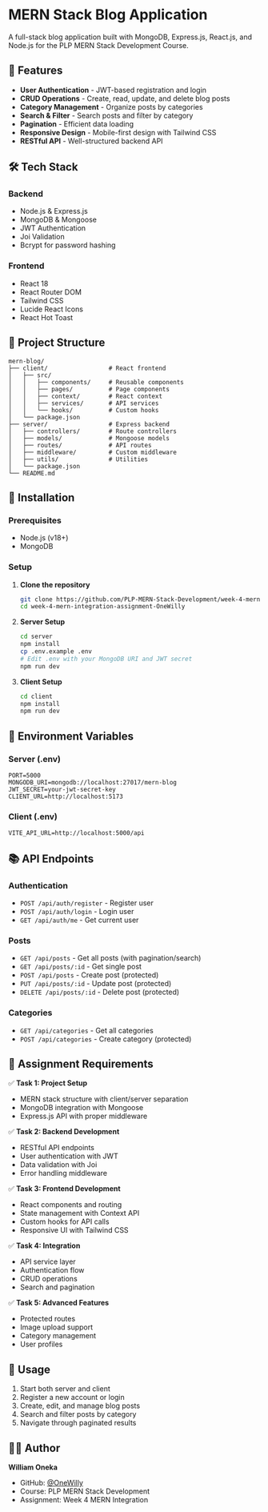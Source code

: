 # MERN Stack Blog Application

A full-stack blog application built with MongoDB, Express.js, React.js, and Node.js for the PLP MERN Stack Development Course.

## 🚀 Features

- **User Authentication** - JWT-based registration and login
- **CRUD Operations** - Create, read, update, and delete blog posts
- **Category Management** - Organize posts by categories
- **Search & Filter** - Search posts and filter by category
- **Pagination** - Efficient data loading
- **Responsive Design** - Mobile-first design with Tailwind CSS
- **RESTful API** - Well-structured backend API

## 🛠️ Tech Stack

### Backend
- Node.js & Express.js
- MongoDB & Mongoose
- JWT Authentication
- Joi Validation
- Bcrypt for password hashing

### Frontend
- React 18
- React Router DOM
- Tailwind CSS
- Lucide React Icons
- React Hot Toast

## 📁 Project Structure

```
mern-blog/
├── client/                 # React frontend
│   ├── src/
│   │   ├── components/     # Reusable components
│   │   ├── pages/          # Page components
│   │   ├── context/        # React context
│   │   ├── services/       # API services
│   │   └── hooks/          # Custom hooks
│   └── package.json
├── server/                 # Express backend
│   ├── controllers/        # Route controllers
│   ├── models/             # Mongoose models
│   ├── routes/             # API routes
│   ├── middleware/         # Custom middleware
│   ├── utils/              # Utilities
│   └── package.json
└── README.md
```

## 🚀 Installation

### Prerequisites
- Node.js (v18+)
- MongoDB

### Setup

1. **Clone the repository**
   ```bash
   git clone https://github.com/PLP-MERN-Stack-Development/week-4-mern-integration-assignment-OneWilly.git
   cd week-4-mern-integration-assignment-OneWilly
   ```

2. **Server Setup**
   ```bash
   cd server
   npm install
   cp .env.example .env
   # Edit .env with your MongoDB URI and JWT secret
   npm run dev
   ```

3. **Client Setup**
   ```bash
   cd client
   npm install
   npm run dev
   ```

## 🔧 Environment Variables

### Server (.env)
```
PORT=5000
MONGODB_URI=mongodb://localhost:27017/mern-blog
JWT_SECRET=your-jwt-secret-key
CLIENT_URL=http://localhost:5173
```

### Client (.env)
```
VITE_API_URL=http://localhost:5000/api
```

## 📚 API Endpoints

### Authentication
- `POST /api/auth/register` - Register user
- `POST /api/auth/login` - Login user
- `GET /api/auth/me` - Get current user

### Posts
- `GET /api/posts` - Get all posts (with pagination/search)
- `GET /api/posts/:id` - Get single post
- `POST /api/posts` - Create post (protected)
- `PUT /api/posts/:id` - Update post (protected)
- `DELETE /api/posts/:id` - Delete post (protected)

### Categories
- `GET /api/categories` - Get all categories
- `POST /api/categories` - Create category (protected)

## 🎯 Assignment Requirements

✅ **Task 1: Project Setup**
- MERN stack structure with client/server separation
- MongoDB integration with Mongoose
- Express.js API with proper middleware

✅ **Task 2: Backend Development**
- RESTful API endpoints
- User authentication with JWT
- Data validation with Joi
- Error handling middleware

✅ **Task 3: Frontend Development**
- React components and routing
- State management with Context API
- Custom hooks for API calls
- Responsive UI with Tailwind CSS

✅ **Task 4: Integration**
- API service layer
- Authentication flow
- CRUD operations
- Search and pagination

✅ **Task 5: Advanced Features**
- Protected routes
- Image upload support
- Category management
- User profiles

## 🚀 Usage

1. Start both server and client
2. Register a new account or login
3. Create, edit, and manage blog posts
4. Search and filter posts by category
5. Navigate through paginated results

## 👨‍💻 Author

**William Oneka**
- GitHub: [@OneWilly](https://github.com/OneWilly)
- Course: PLP MERN Stack Development
- Assignment: Week 4 MERN Integration
